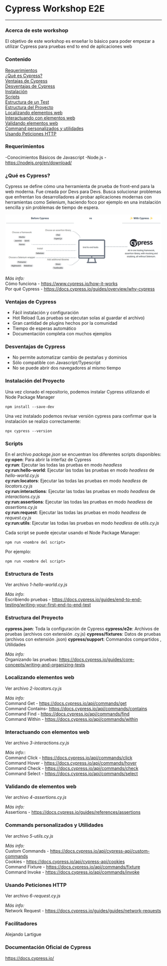 # Cypress Workshop E2E
----------------------------
### Acerca de este workshop
El objetivo de este workshop es enseñar lo básico para poder empezar a utilizar Cypress para pruebas end to end de aplicaciones web

### Contenido
[Requerimientos](#0)  
[¿Qué es Cypress?](#1)  
[Ventajas de Cypress](#2)  
[Desventajas de Cypress](#3)  
[Instalación](#4)  
[Scripts](#5)  
[Estructura de un Test](#6)  
[Estructura del Proyecto](#7)  
[Localizando elementos web](#8)  
[Interactuando con elementos web](#9)   
[Validando elementos web](#10)  
[Command personalizados y utilidades](#11)   
[Usando Peticiones HTTP](#12)  

### Requerimientos <a id="0"></a>
-Conocimientos Básicos de Javascript
-Node.js - https://nodejs.org/en/download/  

### ¿Qué es Cypress? <a id="1"></a>
Cypress se define cómo una herramienta de prueba de front-end para la web moderna. Fue creada por Devs para Devs. 
Busca solucionar problemas que enfrentan los desarrolladores al probar aplicaciones modernas con herramientas como Selenium, haciendo foco por ejemplo en una instalación sencilla y sin problemas de tiempo de espera.

![alt text](doc/images/cypress-how-it-works.png)

*Más info:*  
Cómo funciona - https://www.cypress.io/how-it-works  
Por qué Cypress - https://docs.cypress.io/guides/overview/why-cypress  

### Ventajas de Cypress <a id="2"></a>
 - Fácil instalación y configuración
 - Hot Reload (Las pruebas se ejecutan solas al guardar el archivo)
 - Gran cantidad de plugins hechos por la comunidad
 - Tiempo de esperas automático
 - Documentación completa con muchos ejemplos

### Desventajas de Cypress <a id="3"></a>
 - No permite automatizar cambio de pestañas y dominios
 - Sólo compatible con Javascript/Typescript
 - No se puede abrir dos navegadores al mismo tiempo

### Instalación del Proyecto <a id="4"></a>
Una vez clonado el repositorio, podemos instalar Cypress utilizando el Node Package Manager
```
npm install --save-dev
```
Una vez instalado podemos revisar versión cypress para confirmar que la instalación se realizo correctamente:  
```
npx cypress --version
```
### Scripts <a id="5"></a>
En el archivo *package.json* se encuentran los diferentes scripts disponibles:   
**cy:open**: Para abrir la interfaz de Cypress   
**cy:run**: Ejecutar las todas las pruebas en modo *headless*   
**cy:run:hello-world**: Ejecutar las todas las pruebas en modo *headless* de *hello-world.cy.js*  
**cy:run:locators**: Ejecutar las todas las pruebas en modo *headless* de *locators.cy.js*  
**cy:run:interactions**: Ejecutar las todas las pruebas en modo *headless* de *interactions.cy.js*  
**cy:run:assertions**: Ejecutar las todas las pruebas en modo *headless* de *assertions.cy.js*  
**cy:run:request**: Ejecutar las todas las pruebas en modo *headless* de *request.cy.js*  
**cy:run:utils**: Ejecutar las todas las pruebas en modo *headless* de *utils.cy.js*  

Cada script se puede ejecutar usando el Node Package Manager:
```
npm run <nombre del script>
```
Por ejemplo:
```
npm run <nombre del script>
```

### Estructura de Tests <a id="6"></a>
Ver archivo *1-hello-world.cy.js*

*Más info*:  
Escribiendo pruebas  - https://docs.cypress.io/guides/end-to-end-testing/writing-your-first-end-to-end-test  

### Estructura del Proyecto <a id="7"></a>
**cypress.json**: Toda la configuración de Cypress
**cypress/e2e**: Archivos de pruebas (archivos con extensión .cy.js) 
**cypress/fixtures**: Datos de pruebas (archivos con extensión .json)
**cypress/support**: Commandos compartidos , Utilidades

*Más info:*  
Organizando las pruebas: https://docs.cypress.io/guides/core-concepts/writing-and-organizing-tests  

### Localizando elementos web <a id="8"></a>
Ver archivo *2-locators.cy.js*

*Más info:*  
Command Get     - https://docs.cypress.io/api/commands/get  
Command Contains- https://docs.cypress.io/api/commands/contains  
Command Find    - https://docs.cypress.io/api/commands/find  
Command Within  - https://docs.cypress.io/api/commands/within  

### Interactuando con elementos web <a id="9"></a>
Ver archivo *3-interactions.cy.js*

*Más info:*:  
Command Click   - https://docs.cypress.io/api/commands/click  
Command Hover   - https://docs.cypress.io/api/commands/hover  
Command Check   - https://docs.cypress.io/api/commands/check  
Command Select  - https://docs.cypress.io/api/commands/select  

### Validando de elementos web <a id="10"></a>
Ver archivo *4-assertions.cy.js* 

*Más info:*  
Assertions - https://docs.cypress.io/guides/references/assertions  
 
### Commands personalizados y Utilidades <a id="11"></a>
Ver archivo *5-utils.cy.js*  

*Más info:*   
Custom Commands - https://docs.cypress.io/api/cypress-api/custom-commands   
Cookies - https://docs.cypress.io/api/cypress-api/cookies  
Command Fixture - https://docs.cypress.io/api/commands/fixture  
Command Invoke  - https://docs.cypress.io/api/commands/invoke  

### Usando Peticiones HTTP <a id="12"></a>
Ver archivo *6-request.cy.js* 

*Más info:*  
Network Request - https://docs.cypress.io/guides/guides/network-requests  

### Facilitadores
Alejando Lartigue   
### Documentación Oficial de Cypress
https://docs.cypress.io/


